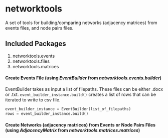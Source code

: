 # networktools
A set of tools for building/comparing networks (adjacency matrices) from events files, and node pairs files.

## Included Packages
1. networktools.events
2. networktools.files
3. networktools.matrices

#### Create Events File (using *EventBuilder* from *networktools.events.builder*)
EventBuilder takes as input a list of filepaths. These files can be either .docx or .txt.
`event_builder_instance.build()` creates a list of rows that can be iterated to write to csv file. 

```python
event_builder_instance = EventBuilder(list_of_filepaths)
rows = event_builder_instance.build()
```

#### Create Networks (adjacency matrices) from Events or Node Pairs Files (using *AdjacencyMatrix* from *networktools.matrices.matrices*)
